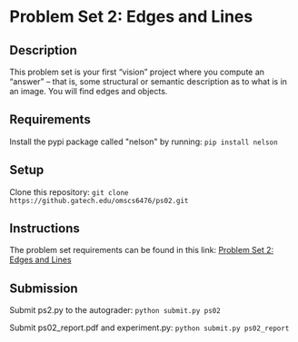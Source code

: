 # Problem Set 2: Edges and Lines

## Description
This problem set is your first “vision” project where you compute an “answer” – that is, some structural or semantic description as to what is in an image. You will find edges and objects.

## Requirements
Install the pypi package called "nelson" by running:
`pip install nelson`

## Setup
Clone this repository:
`git clone https://github.gatech.edu/omscs6476/ps02.git`

## Instructions
The problem set requirements can be found in this link:
[Problem Set 2: Edges and Lines](https://docs.google.com/document/d/10fyi7JzCM_zCga21nn9jt46TNgOCIu-VRbFugeZ11xY/edit?usp=sharing)

## Submission
Submit ps2.py to the autograder:
`python submit.py ps02`

Submit ps02_report.pdf and experiment.py:
`python submit.py ps02_report`
